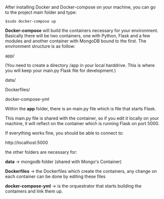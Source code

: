


After installing Docker and Docker-compose on your machine, you can go to the project main folder and type:

 `$sudo docker-compose up`


**Docker-compose** will build the containers necessary for your environment. Basically there will be two containers, one with Python, Flask and a few modules and another container with MongoDB bound to the first.
The environment structure is as follow:


app/
  
(You need to create a directory /app in your local harddrive. This is where you will keep your main.py Flask file for development.)  

data/

Dockerfiles/

docker-compose-yml


Within the **app** folder, there is an main.py file which is file that starts Flask.

This main.py file is shared with the container, so if you edit it locally on your machine, it will reflect on the container which is running Flask on port 5000.

If everything works fine, you should be able to connect to:


http://localhost:5000


the other folders are necessary for:

**data** -> mongodb folder (shared with Mongo's Container)

**Dockerfiles** -> the Dockerfiles which create the containers, any change on each container can be done by editing these files

**docker-compose-yml** -> is the orquestrator that starts building the containers and link them up.







